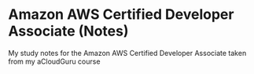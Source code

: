 # Amazon AWS Certified Developer Associate (Notes)
My study notes for the Amazon AWS Certified Developer Associate taken from my aCloudGuru course